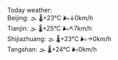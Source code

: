 Today weather:  
Beijing: 🌫  🌡️+23°C 🌬️↓0km/h  
Tianjin: 🌫  🌡️+25°C 🌬️↖7km/h  
Shijiazhuang: 🌫  🌡️+23°C 🌬️→0km/h  
Tangshan: 🌫  🌡️+24°C 🌬️0km/h  
